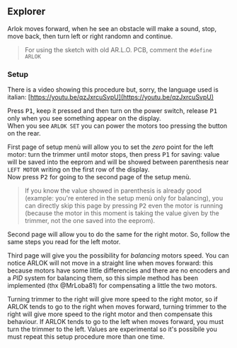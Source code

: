 ## Explorer

Arlok moves forward, when he see an obstacle will make a sound, stop, move back, then turn left or right randomn and continue.  

> For using the sketch with old AR.L.O. PCB, comment the `#define ARLOK`

### Setup

There is a video showing this procedure but, sorry, the language used is italian: [https://youtu.be/qzJxrcuSvpU](https://youtu.be/qzJxrcuSvpU)

Press <kbd>P1</kbd>, keep it pressed and then turn on the power switch, release <kbd>P1</kbd> only when you see something appear on the display.  
When you see `ARLOK SET` you can power the motors too pressing the button on the rear.

First page of setup menù will allow you to set the _zero_ point for the left motor: turn the trimmer until motor stops, then press <kbd>P1</kbd> for saving: value will be saved into the eeprom and will be showed between parenthesis near `LEFT MOTOR` writing on the first row of the display.  
Now press <kbd>P2</kbd> for going to the second page of the setup menù.  

> If you know the value showed in parenthesis is already good (example: you're entered in the setup menù only for balancing), you can directly skip this page by pressing <kbd>P2</kbd> even the motor is running (because the motor in this moment is taking the value given by the trimmer, not the one saved into the eeprom).  

Second page will allow you to do the same for the right motor. So, follow the same steps you read for the left motor.  

Third page will give you the possibility for _balancing_ motors speed. You can notice ARLOK will not move in a straight line when moves forward: this because motors have some little differencies and there are no encoders and a _PID_ system for balancing them, so this simple method has been implemented (thx @MrLoba81) for compensating a little the two motors.  

Turning trimmer to the right will give more speed to the right motor, so if ARLOK tends to go to the right when moves forward, turning trimmer to the right will give more speed to the right motor and then compensate this behaviour. If ARLOK tends to go to the left when moves forward, you must turn the trimmer to the left. Values are experimental so it's possibile you must repeat this setup procedure more than one time.